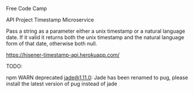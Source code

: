 Free Code Camp

API Project
Timestamp Microservice

Pass a string as a parameter either a unix timestamp or a natural language date.
If it valid it returns both the unix timestamp and the natural language form of that date, otherwise both null.

https://hisener-timestamp-api.herokuapp.com/

TODO:

npm WARN deprecated jade@1.11.0: Jade has been renamed to pug, please install the latest version of pug instead of jade
